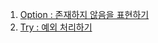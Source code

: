 1. [Option : 존재하지 않음을 표현하기](http://blog.seulgi.kim/2015/07/monad-option.html)
1. [Try : 예외 처리하기](http://blog.seulgi.kim/2015/07/monad-try.html)
